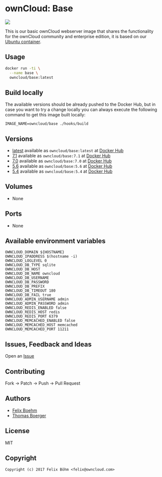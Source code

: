 # ownCloud: Base

[![](https://images.microbadger.com/badges/image/owncloud/base.svg)](https://microbadger.com/images/owncloud/base "Get your own image badge on microbadger.com")

This is our basic ownCloud webserver image that shares the functionality for the ownCloud community and enterprise edition, it is based on our [Ubuntu container](https://registry.hub.docker.com/u/owncloud/ubuntu/).


## Usage

```bash
docker run -ti \
  --name base \
  owncloud/base:latest
```


## Build locally

The available versions should be already pushed to the Docker Hub, but in case you want to try a change locally you can always execute the following command to get this image built locally:

```
IMAGE_NAME=owncloud/base ./hooks/build
```


## Versions

* [latest](https://github.com/owncloud-docker/base/tree/master) available as ```owncloud/base:latest``` at [Docker Hub](https://registry.hub.docker.com/u/owncloud/base/)
* [7.1](https://github.com/owncloud-docker/base/tree/7.1) available as ```owncloud/base:7.1``` at [Docker Hub](https://registry.hub.docker.com/u/owncloud/base/)
* [7.0](https://github.com/owncloud-docker/base/tree/7.0) available as ```owncloud/base:7.0``` at [Docker Hub](https://registry.hub.docker.com/u/owncloud/base/)
* [5.6](https://github.com/owncloud-docker/base/tree/5.6) available as ```owncloud/base:5.6``` at [Docker Hub](https://registry.hub.docker.com/u/owncloud/base/)
* [5.4](https://github.com/owncloud-docker/base/tree/5.4) available as ```owncloud/base:5.4``` at [Docker Hub](https://registry.hub.docker.com/u/owncloud/base/)


## Volumes

* None


## Ports

* None


## Available environment variables

```
OWNCLOUD_DOMAIN ${HOSTNAME}
OWNCLOUD_IPADDRESS $(hostname -i)
OWNCLOUD_LOGLEVEL 0
OWNCLOUD_DB_TYPE sqlite
OWNCLOUD_DB_HOST
OWNCLOUD_DB_NAME owncloud
OWNCLOUD_DB_USERNAME
OWNCLOUD_DB_PASSWORD
OWNCLOUD_DB_PREFIX
OWNCLOUD_DB_TIMEOUT 180
OWNCLOUD_DB_FAIL true
OWNCLOUD_ADMIN_USERNAME admin
OWNCLOUD_ADMIN_PASSWORD admin
OWNCLOUD_REDIS_ENABLED false
OWNCLOUD_REDIS_HOST redis
OWNCLOUD_REDIS_PORT 6379
OWNCLOUD_MEMCACHED_ENABLED false
OWNCLOUD_MEMCACHED_HOST memcached
OWNCLOUD_MEMCACHED_PORT 11211
```


## Issues, Feedback and Ideas

Open an [Issue](https://github.com/owncloud-docker/base/issues)


## Contributing

Fork -> Patch -> Push -> Pull Request


## Authors

* [Felix Boehm](https://github.com/felixboehm)
* [Thomas Boerger](https://github.com/tboerger)


## License

MIT


## Copyright

```
Copyright (c) 2017 Felix Böhm <felix@owncloud.com>
```
